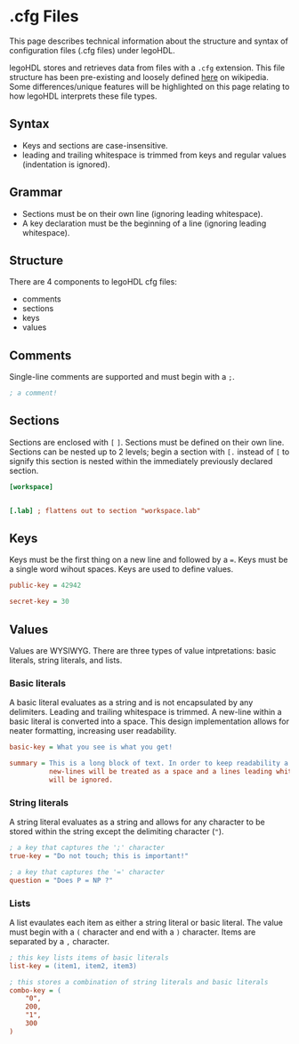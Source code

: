 # .cfg Files

This page describes technical information about the structure and syntax of configuration files (.cfg files) under legoHDL.

legoHDL stores and retrieves data from files with a `.cfg` extension. This file structure has been pre-existing and loosely defined [here](https://en.wikipedia.org/wiki/INI_file) on wikipedia. Some differences/unique features will be highlighted on this page relating to how legoHDL interprets these file types.

## Syntax

- Keys and sections are case-insensitive. 
- leading and trailing whitespace is trimmed from keys and regular values (indentation is ignored).

## Grammar

- Sections must be on their own line (ignoring leading whitespace).
- A key declaration must be the beginning of a line (ignoring leading whitespace).

## Structure

There are 4 components to legoHDL cfg files: 
- comments
- sections
- keys
- values

## Comments

Single-line comments are supported and must begin with a `;`.

```INI
; a comment!
```

## Sections

Sections are enclosed with `[` `]`. Sections must be defined on their own line. Sections can be nested up to 2 levels; begin a section with `[.` instead of `[` to signify this section is nested within the immediately previously declared section.

```INI
[workspace]


[.lab] ; flattens out to section "workspace.lab"

```

## Keys

Keys must be the first thing on a new line and followed by a `=`. Keys must be a single word wihout spaces. Keys are used to define values.

```INI
public-key = 42942

secret-key = 30
```

## Values

Values are WYSIWYG. There are three types of value intpretations: basic literals, string literals, and lists.

### Basic literals

A basic literal evaluates as a string and is not encapsulated by any delimiters. Leading and trailing whitespace is trimmed. A new-line within a basic literal is converted into a space. This design implementation allows for neater formatting, increasing user readability.

```ini
basic-key = What you see is what you get!

summary = This is a long block of text. In order to keep readability a priority, 
          new-lines will be treated as a space and a lines leading whitespace 
          will be ignored.
```

### String literals

A string literal evaluates as a string and allows for any character to be stored within the string except the delimiting character (`"`).

```ini
; a key that captures the ';' character
true-key = "Do not touch; this is important!"

; a key that captures the '=' character
question = "Does P = NP ?"
```

### Lists

A list evaulates each item as either a string literal or basic literal. The value must begin with a `(` character and end with a `)` character. Items are separated by a `,` character.

```ini
; this key lists items of basic literals
list-key = (item1, item2, item3)

; this stores a combination of string literals and basic literals
combo-key = (
    "0",
    200,
    "1",
    300
)
```